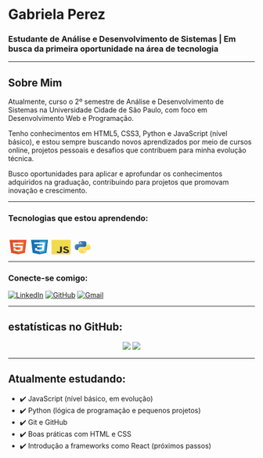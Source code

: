 # Gabriela Perez
### Estudante de Análise e Desenvolvimento de Sistemas | Em busca da primeira oportunidade na área de tecnologia



---

## Sobre Mim


Atualmente, curso o 2º semestre de Análise e Desenvolvimento de Sistemas na Universidade Cidade de São Paulo, com foco em Desenvolvimento Web e Programação.

Tenho conhecimentos em HTML5, CSS3, Python e JavaScript (nível básico), e estou sempre buscando novos aprendizados por meio de cursos online, projetos pessoais e desafios que contribuem para minha evolução técnica.

Busco oportunidades para aplicar e aprofundar os conhecimentos adquiridos na graduação, contribuindo para projetos que promovam inovação e crescimento.


---

### Tecnologias que estou aprendendo:

<div style="display: inline_block"><br>
  <img align="center" alt="HTML" height="30" width="40" src="https://raw.githubusercontent.com/devicons/devicon/master/icons/html5/html5-original.svg">
  <img align="center" alt="CSS" height="30" width="40" src="https://raw.githubusercontent.com/devicons/devicon/master/icons/css3/css3-original.svg">
  <img align="center" alt="JavaScript" height="30" width="40" src="https://raw.githubusercontent.com/devicons/devicon/master/icons/javascript/javascript-original.svg">
  <img align="center" alt="Python" height="30" width="40" src="https://raw.githubusercontent.com/devicons/devicon/master/icons/python/python-original.svg">
</div>

---

### Conecte-se comigo:

[![LinkedIn](https://img.shields.io/badge/-LinkedIn-0A66C2?style=for-the-badge&logo=linkedin&logoColor=white)](https://www.linkedin.com/in/gabrielapzsouza/)
[![GitHub](https://img.shields.io/badge/-GitHub-181717?style=for-the-badge&logo=github&logoColor=white)](https://github.com/gabrielaps28)
[![Gmail](https://img.shields.io/badge/-Gmail-D14836?style=for-the-badge&logo=gmail&logoColor=white)](mailto:gabriela.souza.perez@gmail.com)

 
---

## estatísticas no GitHub:

<div align="center">
  <img height="150em" src="https://github-readme-stats.vercel.app/api?username=gabrielaps28&show_icons=true&theme=tokyonight&count_private=true"/>
  <img height="150em" src="https://github-readme-stats.vercel.app/api/top-langs/?username=gabrielaps28&layout=compact&theme=tokyonight"/>
</div>

---

## Atualmente estudando:

- ✔️ JavaScript (nível básico, em evolução)
- ✔️ Python (lógica de programação e pequenos projetos)
- ✔️ Git e GitHub
- ✔️ Boas práticas com HTML e CSS
- ✔️ Introdução a frameworks como React (próximos passos)
